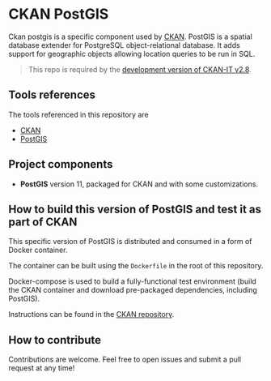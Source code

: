 # CKAN PostGIS

Ckan postgis is a specific component used by [CKAN](https://github.com/italia/ckan-it). PostGIS is a spatial database extender for PostgreSQL object-relational database. It adds support for geographic objects allowing location queries to be run in SQL.

> This repo is required by the [development version of CKAN-IT v2.8](https://github.com/italia/ckan-it/pull/45).

## Tools references

The tools referenced in this repository are

* [CKAN](https://ckan.org/)
* [PostGIS](https://postgis.net/)

## Project components

* **PostGIS** version 11, packaged for CKAN and with some customizations.

## How to build this version of PostGIS and test it as part of CKAN

This specific version of PostGIS is distributed and consumed in a form of Docker container.

The container can be built using the `Dockerfile` in the root of this repository.

Docker-compose is used to build a fully-functional test environment (build the CKAN container and download pre-packaged dependencies, including PostGIS).

Instructions can be found in the [CKAN repository](https://github.com/italia/ckan-it).

## How to contribute

Contributions are welcome. Feel free to open issues and submit a pull request at any time!
